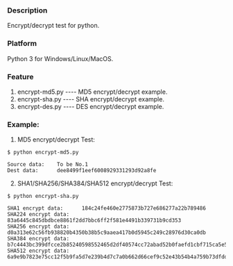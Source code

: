 ### Description

Encrypt/decrypt test for python.



### Platform

Python 3 for Windows/Linux/MacOS.



### Feature

1. encrypt-md5.py   ---- MD5 encrypt/decrypt example.
2. encrypt-sha.py   ---- SHA encrypt/decrypt example.
3. encrypt-des.py   ---- DES encrypt/decrypt example.



### Example:

1. MD5 encrypt/decrypt Test:

```console
$ python encrypt-md5.py

Source data:    To be No.1
Dest data:      dee8499f1eef6008929331293d92a8fe
```

2. SHA1/SHA256/SHA384/SHA512 encrypt/decrypt Test:

```console
$ python encrypt-sha.py

SHA1 encrypt data:      184c24fe460e2775873b727e686277a22b789486
SHA224 encrypt data:    83a6445c845dbdbce8861f2dd7bbc6ff2f581e4491b339731b9cd353
SHA256 encrypt data:    d0a313e62c56fb938820b4350b38b5c9aaea417b0d5945c249c28976d30ca0db
SHA384 encrypt data:    b7c4443bc399dfcce2b85240598552465d2df40574cc72abad52b0faefd1cbf715ca5e577f249a4f195bb00ad450b42e
SHA512 encrypt data:    6a9e9b7823e75cc12f5b9fa5d7e239b4d7c7a0b662d66cef9c52e43b54b4a759b73dfdd57f9187a50450eb0f02a293592e91cd83b9aa5d0be041332a09019d14
```
